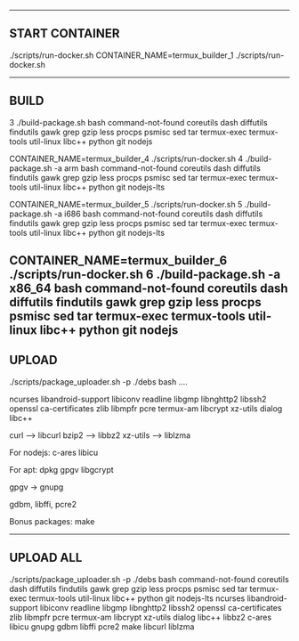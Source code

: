 ------------------------------------------------------------------------
START CONTAINER
------------------------------------------------------------------------
./scripts/run-docker.sh
CONTAINER_NAME=termux_builder_1 ./scripts/run-docker.sh

------------------------------------------------------------------------
BUILD
------------------------------------------------------------------------
3 ./build-package.sh bash command-not-found coreutils dash diffutils findutils gawk grep gzip less procps psmisc sed tar termux-exec termux-tools util-linux libc++ python git nodejs

CONTAINER_NAME=termux_builder_4 ./scripts/run-docker.sh
4 ./build-package.sh -a arm bash command-not-found coreutils dash diffutils findutils gawk grep gzip less procps psmisc sed tar termux-exec termux-tools util-linux libc++ python git nodejs-lts

CONTAINER_NAME=termux_builder_5 ./scripts/run-docker.sh
5 ./build-package.sh -a i686 bash command-not-found coreutils dash diffutils findutils gawk grep gzip less procps psmisc sed tar termux-exec termux-tools util-linux libc++ python git nodejs-lts

CONTAINER_NAME=termux_builder_6 ./scripts/run-docker.sh
6 ./build-package.sh -a x86_64 bash command-not-found coreutils dash diffutils findutils gawk grep gzip less procps psmisc sed tar termux-exec termux-tools util-linux libc++ python git nodejs
------------------------------------------------------------------------
UPLOAD
------------------------------------------------------------------------
./scripts/package_uploader.sh -p ./debs bash ....

ncurses libandroid-support libiconv readline libgmp libnghttp2 libssh2 openssl ca-certificates zlib libmpfr pcre termux-am libcrypt xz-utils dialog libc++

curl --> libcurl
bzip2 --> libbz2
xz-utils --> liblzma

For nodejs: c-ares libicu

For apt: dpkg gpgv libgcrypt

gpgv -> gnupg


gdbm, libffi, pcre2


Bonus packages: make

------------------------------------------------------------------------
UPLOAD ALL
------------------------------------------------------------------------
./scripts/package_uploader.sh -p ./debs bash command-not-found coreutils dash diffutils findutils gawk grep gzip less procps psmisc sed tar termux-exec termux-tools util-linux libc++ python git nodejs-lts ncurses libandroid-support libiconv readline libgmp libnghttp2 libssh2 openssl ca-certificates zlib libmpfr pcre termux-am libcrypt xz-utils dialog libc++ libbz2 c-ares libicu gnupg gdbm libffi pcre2 make libcurl liblzma